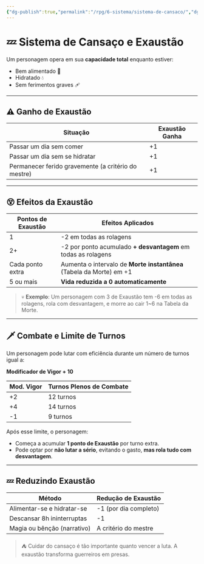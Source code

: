 ```yaml
---
{"dg-publish":true,"permalink":"/rpg/6-sistema/sistema-de-cansaco/","dgPassFrontmatter":true}
---
```


# 💤 Sistema de Cansaço e Exaustão

Um personagem opera em sua **capacidade total** enquanto estiver:
- Bem alimentado 🍖
- Hidratado 💧
- Sem ferimentos graves 🩹

---

## ⚠️ Ganho de Exaustão

| Situação                                       | Exaustão Ganha |
|------------------------------------------------|-----------------|
| Passar um dia sem comer                        | +1              |
| Passar um dia sem se hidratar                  | +1              |
| Permanecer ferido gravemente (a critério do mestre) | +1              |

---

## 😵 Efeitos da Exaustão

| Pontos de Exaustão | Efeitos Aplicados                                                   |
|---------------------|---------------------------------------------------------------------|
| 1                   | -2 em todas as rolagens                                             |
| 2+                  | -2 por ponto acumulado **+ desvantagem** em todas as rolagens       |
| Cada ponto extra    | Aumenta o intervalo de **Morte instantânea** (Tabela da Morte) em +1|
| 5 ou mais           | **Vida reduzida a 0 automaticamente**                              |

> 💀 **Exemplo**: Um personagem com 3 de Exaustão tem -6 em todas as rolagens, rola com desvantagem, e morre ao cair 1~6 na Tabela da Morte.

---

## 🗡️ Combate e Limite de Turnos

Um personagem pode lutar com eficiência durante um número de turnos igual a:

**Modificador de Vigor + 10**

| Mod. Vigor | Turnos Plenos de Combate |
|------------|---------------------------|
| +2         | 12 turnos                 |
| +4         | 14 turnos                 |
| -1         | 9 turnos                  |

Após esse limite, o personagem:
- Começa a acumular **1 ponto de Exaustão** por turno extra.
- Pode optar por **não lutar a sério**, evitando o gasto, **mas rola tudo com desvantagem**.

---

## 💤 Reduzindo Exaustão

| Método                        | Redução de Exaustão |
|-------------------------------|----------------------|
| Alimentar-se e hidratar-se    | -1 (por dia completo)|
| Descansar 8h ininterruptas     | -1                  |
| Magia ou bênção (narrativo)   | A critério do mestre |

> ⛺ Cuidar do cansaço é tão importante quanto vencer a luta. A exaustão transforma guerreiros em presas.

